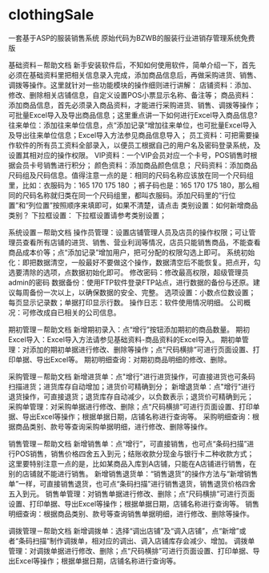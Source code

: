 # clothingSale
一套基于ASP的服装销售系统
原始代码为BZWB的服装行业进销存管理系统免费版

基础资料－帮助文档
新手安装软件后，不知如何使用软件，简单介绍一下，首先必须在基础资料里把相关信息录入完成，添加商品信息后，再做采购进货、销售、调拨等操作。这里就针对一些功能模块的操作细则进行讲解：
店铺资料：添加、修改、删除相关店铺信息，自定义设置POS小票显示名称、备注等；
商品资料：添加商品信息，首先必须录入商品资料，才能进行采购进货、销售、调拨等操作；可批量Excel导入及导出商品信息；这里重点讲一下如何进行Excel导入商品信息?
往来单位：添加往来单位信息，点“添加记录”增加往来单位，也可批量Excel导入及导出往来单位信息；Excel导入方法参见商品信息导入；
员工资料：可把需要操作软件的所有员工资料全部录入，以便员工根据自己的用户名及密码登录系统，及设置其相对应的操作权限。
VIP资料：一个VIP会员对应一个卡号，POS销售时根据会员卡号销售进行积分；
颜色资料：添加商品颜色信息；
尺码资料：添加商品尺码组及尺码信息。值得注意一点的是：相同的尺码名称应该放在同一个尺码组里，比如：衣服码为：165 170 175 180 ；裤子码也是：165 170 175 180，那么相同的尺码名称就归类在同一个尺码组里，都叫衣服码。添加尺码里的“行位置”和“列位置”按照顺序来填即可，如果不清楚，请点击
类别设置：如何新增商品类别？ 
下拉框设置： 下拉框设置请参考类别设置；

系统设置－帮助文档
操作员管理：设置店铺管理人员及店员的操作权限；可让管理员查看所有店铺的进货、销售、营业利润等情况，店员只能销售商品，不能查看商品成本价等；点“添加记录”增加用户，把可分配的权限勾选上即可。
系统初始化：即把数据清空，一般最好不要做这个操作，数据清空后不能恢复。把点开，勾选要清除的选项，点数据初始化即可。
修改密码：修改最高权限，超级管理员admin的密码
数据备份：使用FTP软件登录FTP站点，进行数据的备份与还原。建议每周备份一次以上，以确保数据的安全、完整。
选项设置：小数点位数设置；每页显示记录数；单据打印显示行数。
操作日志：软件使用情况明细。
公司概况：可修改成自已相关的公司信息。

期初管理－帮助文档
新增期初录入：点“增行”按钮添加期初的商品数量。
期初Excel导入：Excel导入方法请参见基础资料-商品资料的Excel导入。
期初单管理：对添加的期初单据进行修改、删除等操作；点“尺码横排”可进行页面设置、打印单据、导出Excel等。
期初明细查询：对期初商品明细的修改、删除。

采购管理－帮助文档
新增进货单：点"增行"进行进货操作，可直接进货也可条码扫描进货；进货库存自动增加；进货价可精确到分；
新增退货单：点"增行"进行退货操作，可直接退货；退货库存自动减少，以负数表示；退货价可精确到元；
采购单管理：对采购单据进行修改、删除；点“尺码横排”可进行页面设置、打印单据、导出Excel等操作；根据单据日期，店铺名称进行查询等。
采购明细查询：根据商品类别、款号等查询采购单据明细，进行修改、删除等操作。

销售管理－帮助文档
新增销售单：点“增行”，可直接销售，也可点“条码扫描”进行POS销售，销售价格四舍五入到元；结账收款分现金与银行卡二种收款方式；这里要特别注意一点的是，比如某商品入库到A店铺，只能在A店铺进行销售，在别的店铺就不能进行销售。
新增销售退货单：“销售退货”的操作方法与“新增销售单”一样，可直接销售退货，也可点“条码扫描”进行销售退货，销售退货价格四舍五入到元。
销售单管理：对销售单据进行修改、删除；点“尺码横排”可进行页面设置、打印单据、导出Excel等操作；根据单据日期，店铺名称进行查询等。
销售明细查询：根据商品类别、款号等查询销售单据明细，进行修改、删除等操作。

调拨管理－帮助文档
新增调拨单：选择“调出店铺”及“调入店铺”，点“新增”或者“条码扫描”制作调拨单，相对应的调出、调入店铺库存会减少、增加。
调拨单管理：对调拨单据进行修改、删除；点“尺码横排”可进行页面设置、打印单据、导出Excel等操作；根据单据日期，店铺名称进行查询等。

